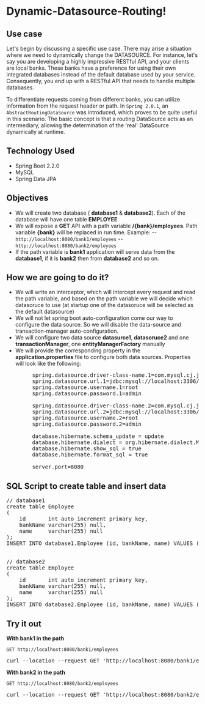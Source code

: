 # Dynamic-Datasource-Routing!

## Use case
Let's begin by discussing a specific use case. There may arise a situation where we need to dynamically change the DATASOURCE. For instance, let's say you are developing a highly impressive RESTful API, and your clients are local banks. These banks have a preference for using their own integrated databases instead of the default database used by your service. Consequently, you end up with a RESTful API that needs to handle multiple databases.

To differentiate requests coming from different banks, you can utilize information from the request header or path. In `Spring 2.0.1`, an `AbstractRoutingDataSource` was introduced, which proves to be quite useful in this scenario. The basic concept is that a routing DataSource acts as an intermediary, allowing the determination of the 'real' DataSource dynamically at runtime.

## Technology Used
- Spring Boot 2.2.0
- MySQL
- Spring Data JPA

## Objectives
 - We will create two database ( **database1** & **database2**). Each of the database will have one table **EMPLOYEE**
 - We will expose a **GET** API with a path variable  **/{bank}/employees**. Path variable **{bank}** will be replaced in run time. Example: 
  -- `http://localhost:8080/bank1/employees` 
  -- `http://localhost:8080/bank2/employees`
 - If the path variable is **bank1** application will serve data from the **database1**, if it is  **bank2** then from **database2** and so on.

## How we are going to do it?
- We will write an interceptor, which will intercept every request and read the path variable, and based on the path variable we will decide which datasoruce to use (at startup one of the datasoruce will be selected as the default datasource)
- We will not let spring boot auto-configuration come our way to configure the data source. So we will disable the data-source and transaction-manager auto-configuration.
- We will configure two data source **datasurce1**, **datasoruce2** and one **transactionManager**,  one **entityManagerFactory** manually
- We will provide the corresponding property in the **application.properties** file to configure both data sources. Properties will look like the following:
<pre>
		spring.datasource.driver-class-name.1=com.mysql.cj.jdbc.Driver  
		spring.datasource.url.1=jdbc:mysql://localhost:3306/database1  
		spring.datasource.username.1=root  
		spring.datasource.password.1=admin  
				  
		spring.datasource.driver-class-name.2=com.mysql.cj.jdbc.Driver  
		spring.datasource.url.2=jdbc:mysql://localhost:3306/database2  
		spring.datasource.username.2=root  
		spring.datasource.password.2=admin  
				 
		database.hibernate.schema_update = update  
		database.hibernate.dialect = org.hibernate.dialect.MySQL5Dialect  
		database.hibernate.show_sql = true  
		database.hibernate.format_sql = true 
				 
		server.port=8080
</pre>

## SQL Script to create table and insert data 
<pre>
// database1
create table Employee
(
    id       int auto_increment primary key,
    bankName varchar(255) null,
    name     varchar(255) null
);
INSERT INTO database1.Employee (id, bankName, name) VALUES (1, 'Bank 1', 'ABC Bank');


// database2
create table Employee
(
    id       int auto_increment primary key,
    bankName varchar(255) null,
    name     varchar(255) null
);
INSERT INTO database2.Employee (id, bankName, name) VALUES (1, 'Bank 2', 'XYZ Bank');
</pre>

## Try it out 
**With bank1 in the path**

`GET http://localhost:8080/bank1/employees`
<pre>
curl --location --request GET 'http://localhost:8080/bank1/employees'
</pre>

**With bank2 in the path** 

`GET http://localhost:8080/bank2/employees`
<pre>
curl --location --request GET 'http://localhost:8080/bank2/employees'
</pre>
